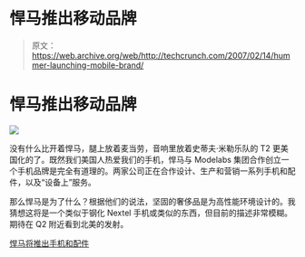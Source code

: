 # 悍马推出移动品牌

> 原文：<https://web.archive.org/web/http://techcrunch.com/2007/02/14/hummer-launching-mobile-brand/>

# 悍马推出移动品牌

![](img/bd2c5505fe78c9fc06eaec95fa5b692f.png)

没有什么比开着悍马，腿上放着麦当劳，音响里放着史蒂夫·米勒乐队的 T2 更美国化的了。既然我们美国人热爱我们的手机，悍马与 Modelabs 集团合作创立一个手机品牌是完全有道理的。两家公司正在合作设计、生产和营销一系列手机和配件，以及“设备上”服务。

那么悍马是为了什么？根据他们的说法，坚固的奢侈品是为高性能环境设计的。我猜想这将是一个类似于钢化 Nextel 手机或类似的东西，但目前的描述非常模糊。期待在 Q2 附近看到北美的发射。

[悍马将推出手机和配件](https://web.archive.org/web/20201124152600/http://www.engadgetmobile.com/2007/02/13/hummer-to-launch-mobile-phones-and-accessories/)